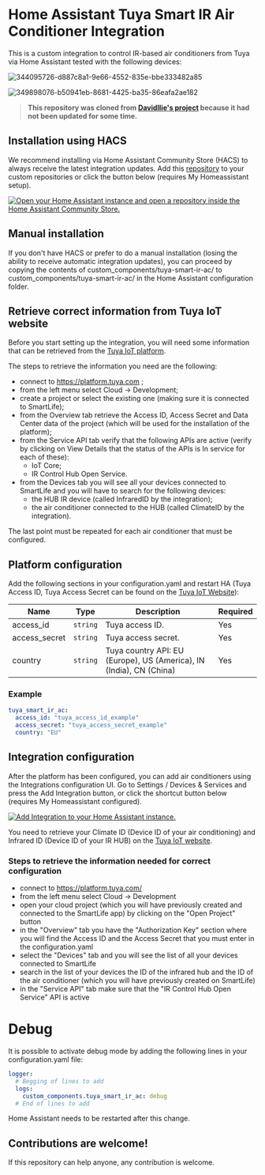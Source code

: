 # Home Assistant Tuya Smart IR Air Conditioner Integration

This is a custom integration to control IR-based air conditioners from Tuya via Home Assistant tested with the following devices:


![344095726-d887c8a1-9e66-4552-835e-bbe333482a85](https://github.com/user-attachments/assets/0c1ed6ea-a2b7-43ca-a979-94ff6e3499dc)

![349898076-b50941eb-8681-4425-ba35-86eafa2ae182](https://github.com/user-attachments/assets/c811bdf9-c9cf-4df3-a1b8-fd4cc7152db9)

>  **This repository was cloned from [DavidIlie's project](https://github.com/DavidIlie/tuya-smart-ir-ac) because it had not been updated for some time.**

## Installation using HACS
We recommend installing via Home Assistant Community Store (HACS) to always receive the latest integration updates.
Add this [repository](https://github.com/EnzoD86/tuya-smart-ir-ac) to your custom repositories or click the button below (requires My Homeassistant setup).

[![Open your Home Assistant instance and open a repository inside the Home Assistant Community Store.](https://my.home-assistant.io/badges/hacs_repository.svg)](https://my.home-assistant.io/redirect/hacs_repository/?owner=EnzoD86&repository=tuya-smart-ir-ac&category=integration)

## Manual installation
If you don't have HACS or prefer to do a manual installation (losing the ability to receive automatic integration updates), you can proceed by copying the contents of custom_components/tuya-smart-ir-ac/ to custom_components/tuya-smart-ir-ac/ in the Home Assistant configuration folder.

## Retrieve correct information from Tuya IoT website
Before you start setting up the integration, you will need some information that can be retrieved from the [Tuya IoT platform](https://platform.tuya.com/).

The steps to retrieve the information you need are the following:
- connect to https://platform.tuya.com ;
- from the left menu select Cloud -> Development;
- create a project or select the existing one (making sure it is connected to SmartLife);
- from the Overview tab retrieve the Access ID, Access Secret and Data Center data of the project (which will be used for the installation of the platform);
- from the Service API tab verify that the following APIs are active (verify by clicking on View Details that the status of the APIs is In service for each of these):
  - IoT Core;
  - IR Control Hub Open Service.
- from the Devices tab you will see all your devices connected to SmartLife and you will have to search for the following devices:
  - the HUB IR device (called InfraredID by the integration);
  - the air conditioner connected to the HUB (called ClimateID by the integration).

The last point must be repeated for each air conditioner that must be configured.

## Platform configuration
Add the following sections in your configuration.yaml and restart HA (Tuya Access ID, Tuya Access Secret can be found on the [Tuya IoT Website](https://platform.tuya.com/)):

| Name                 | Type     | Description                                                         | Required |
| -------------------- | -------- | ------------------------------------------------------------------- | -------- |
| access_id            | `string` | Tuya access ID.                                                     | Yes      |
| access_secret        | `string` | Tuya access secret.                                                 | Yes      |
| country              | `string` | Tuya country API: EU (Europe), US (America), IN (India), CN (China) | Yes      |

### Example

```yaml
tuya_smart_ir_ac:
  access_id: "tuya_access_id_example"
  access_secret: "tuya_access_secret_example"
  country: "EU"
```
## Integration configuration
After the platform has been configured, you can add air conditioners using the Integrations configuration UI.
Go to Settings / Devices & Services and press the Add Integration button, or click the shortcut button below (requires My Homeassistant configured).

[![Add Integration to your Home Assistant
instance.](https://my.home-assistant.io/badges/config_flow_start.svg)](https://my.home-assistant.io/redirect/config_flow_start/?domain=tuya_smart_ir_ac)

You need to retrieve your Climate ID (Device ID of your air conditioning) and Infrared ID (Device ID of your IR HUB) on the [Tuya IoT website](https://platform.tuya.com/).

### Steps to retrieve the information needed for correct configuration
- connect to https://platform.tuya.com/
- from the left menu select Cloud -> Development
- open your cloud project (which you will have previously created and connected to the SmartLife app) by clicking on the "Open Project" button
- in the "Overview" tab you have the "Authorization Key" section where you will find the Access ID and the Access Secret that you must enter in the configuration.yaml
- select the "Devices" tab and you will see the list of all your devices connected to SmartLife
- search in the list of your devices the ID of the infrared hub and the ID of the air conditioner (which you will have previously created on SmartLife)
- in the "Service API" tab make sure that the "IR Control Hub Open Service" API is active

# Debug
It is possible to activate debug mode by adding the following lines in your configuration.yaml file:

```yaml
logger:
  # Begging of lines to add
  logs:
    custom_components.tuya_smart_ir_ac: debug
  # End of lines to add
```
Home Assistant needs to be restarted after this change.


## Contributions are welcome!

If this repository can help anyone, any contribution is welcome.

